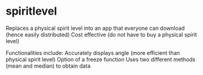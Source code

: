 # spiritlevel

Replaces a physical spirit level into an app that everyone can download (hence easily distributed)
Cost effective (do not have to buy a physical spirit level)

Functionalities include:
Accurately displays angle (more efficient than physical spirit level)
Option of a freeze function 
Uses two different methods (mean and median) to obtain data
